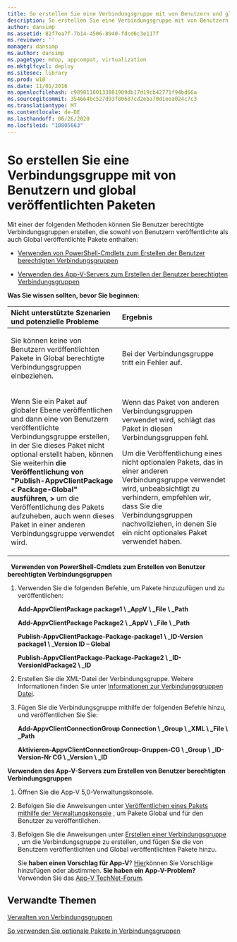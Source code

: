 ```yaml
---
title: So erstellen Sie eine Verbindungsgruppe mit von Benutzern und global veröffentlichten Paketen
description: So erstellen Sie eine Verbindungsgruppe mit von Benutzern und global veröffentlichten Paketen
author: dansimp
ms.assetid: 82f7ea7f-7b14-4506-8940-fdcd6c3e117f
ms.reviewer: ''
manager: dansimp
ms.author: dansimp
ms.pagetype: mdop, appcompat, virtualization
ms.mktglfcycl: deploy
ms.sitesec: library
ms.prod: w10
ms.date: 11/01/2016
ms.openlocfilehash: c98981180133881909db17d19cb42771f94bd66a
ms.sourcegitcommit: 354664bc527d93f80687cd2eba70d1eea024c7c3
ms.translationtype: MT
ms.contentlocale: de-DE
ms.lasthandoff: 06/26/2020
ms.locfileid: "10805663"
---
```

# So erstellen Sie eine Verbindungsgruppe mit von Benutzern und global veröffentlichten Paketen
Mit einer der folgenden Methoden können Sie Benutzer berechtigte Verbindungsgruppen erstellen, die sowohl von Benutzern veröffentlichte als auch Global veröffentlichte Pakete enthalten:

-   [Verwenden von PowerShell-Cmdlets zum Erstellen der Benutzer berechtigten Verbindungsgruppen](#bkmk-posh-userentitled-cg)

-   [Verwenden des App-V-Servers zum Erstellen der Benutzer berechtigten Verbindungsgruppen](#bkmk-appvserver-userentitled-cg)

**Was Sie wissen sollten, bevor Sie beginnen:**

<table>
<colgroup>
<col width="50%" />
<col width="50%" />
</colgroup>
<thead>
<tr class="header">
<th align="left">Nicht unterstützte Szenarien und potenzielle Probleme</th>
<th align="left">Ergebnis</th>
</tr>
</thead>
<tbody>
<tr class="odd">
<td align="left"><p>Sie können keine von Benutzern veröffentlichten Pakete in Global berechtigte Verbindungsgruppen einbeziehen.</p></td>
<td align="left"><p>Bei der Verbindungsgruppe tritt ein Fehler auf.</p></td>
</tr>
<tr class="even">
<td align="left"><p>Wenn Sie ein Paket auf globaler Ebene veröffentlichen und dann eine von Benutzern veröffentlichte Verbindungsgruppe erstellen, in der Sie dieses Paket nicht optional erstellt haben, können Sie weiterhin <strong> die Veröffentlichung von "Publish-AppvClientPackage &lt; Package-Global" ausführen, &gt; </strong> um die Veröffentlichung des Pakets aufzuheben, auch wenn dieses Paket in einer anderen Verbindungsgruppe verwendet wird.</p></td>
<td align="left"><p>Wenn das Paket von anderen Verbindungsgruppen verwendet wird, schlägt das Paket in diesen Verbindungsgruppen fehl.</p>
<p>Um die Veröffentlichung eines nicht optionalen Pakets, das in einer anderen Verbindungsgruppe verwendet wird, unbeabsichtigt zu verhindern, empfehlen wir, dass Sie die Verbindungsgruppen nachvollziehen, in denen Sie ein nicht optionales Paket verwendet haben.</p></td>
</tr>
</tbody>
</table>

 
<a href="" id="bkmk-posh-userentitled-cg"></a>**Verwenden von PowerShell-Cmdlets zum Erstellen von Benutzer berechtigten Verbindungsgruppen**

1.  Verwenden Sie die folgenden Befehle, um Pakete hinzuzufügen und zu veröffentlichen:

    **Add-AppvClientPackage package1 \ _AppV \ _File \ _Path**

    **Add-AppvClientPackage Package2 \ _AppV \ _File \ _Path**

    **Publish-AppvClientPackage-Package-package1 \ _ID-Version package1 \ _Version ID – Global**

    **Publish-AppvClientPackage-Package-Package2 \ _ID-VersionIdPackage2 \ _ID**

2.  Erstellen Sie die XML-Datei der Verbindungsgruppe. Weitere Informationen finden Sie unter [Informationen zur Verbindungsgruppen Datei](about-the-connection-group-file.md).

3.  Fügen Sie die Verbindungsgruppe mithilfe der folgenden Befehle hinzu, und veröffentlichen Sie Sie:

    **Add-AppvClientConnectionGroup Connection \ _Group \ _XML \ _File \ _Path**

    **Aktivieren-AppvClientConnectionGroup-Gruppen-CG \ _Group \ _ID-Version-Nr CG \ _Version \ _ID**

<a href="" id="bkmk-appvserver-userentitled-cg"></a>**Verwenden des App-V-Servers zum Erstellen von Benutzer berechtigten Verbindungsgruppen**

1.  Öffnen Sie die App-V 5,0-Verwaltungskonsole.

2.  Befolgen Sie die Anweisungen unter [Veröffentlichen eines Pakets mithilfe der Verwaltungskonsole](how-to-publish-a-package-by-using-the-management-console-50.md) , um Pakete Global und für den Benutzer zu veröffentlichen.

3.  Befolgen Sie die Anweisungen unter [Erstellen einer Verbindungsgruppe](how-to-create-a-connection-group.md) , um die Verbindungsgruppe zu erstellen, und fügen Sie die von Benutzern veröffentlichten und Global veröffentlichten Pakete hinzu.

    Sie **haben einen Vorschlag für App-V**? [Hier](http://appv.uservoice.com/forums/280448-microsoft-application-virtualization)können Sie Vorschläge hinzufügen oder abstimmen. **Sie haben ein App-V-Problem?** Verwenden Sie das [App-V TechNet-Forum](https://social.technet.microsoft.com/Forums/home?forum=mdopappv).

## Verwandte Themen


[Verwalten von Verbindungsgruppen](managing-connection-groups.md)

[So verwenden Sie optionale Pakete in Verbindungsgruppen](how-to-use-optional-packages-in-connection-groups.md)

 

 





